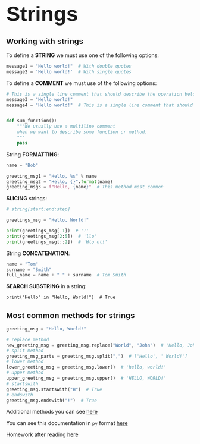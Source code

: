 # <span style="font-family:Helvetica; font-size:2em;">Strings</span>

## <span style="font-family:Helvetica; font-size:1em">Working with strings</span>


To define a **STRING** we must use one of the following options:
```python
message1 = "Hello world!"  # With double quotes
message2 = 'Hello world!'  # With single quotes
```
To define a **COMMENT** we must use of the following options:
```python
# This is a single line comment that should describe the operation below 
message3 = "Hello world!"
message4 = "Hello world!"  # This is a single line comment that should describe this variable


def sum_function():
    """We usually use a multiline comment 
    when we want to describe some function or method.
    """
    pass
```
String **FORMATTING**: 
```python
name = "Bob"

greeting_msg1 = "Hello, %s" % name
greeting_msg2 = "Hello, {}".format(name)
greeting_msg3 = f"Hello, {name}"  # This method most common 
```
**SLICING** strings:
```python
# string[start:end:step]

greetings_msg = "Hello, World!"

print(greetings_msg[-1])  # '!'
print(greetings_msg[2:5])  # 'llo'
print(greetings_msg[::2])  # 'Hlo ol!'
```
String **CONCATENATION**:
```python
name = "Tom"
surname = "Smith"
full_name = name + " " + surname  # Tom Smith
```
**SEARCH SUBSTRING** in a string:
```pycon
print("Hello" in "Hello, World!")  # True
```

## <span style="font-family:Helvetica; font-size:1em">Most common methods for strings</span>
```python
greeting_msg = "Hello, World!"

# replace method 
new_greeting_msg = greeting_msg.replace("World", "John")  # 'Hello, John!'
# split method
greeting_msg_parts = greeting_msg.split(",")  # ['Hello', ' World!']
# lower method
lower_greeting_msg = greeting_msg.lower()  # 'hello, world!'
# upper method
upper_greeting_msg = greeting_msg.upper()  # 'HELLO, WORLD!'
# startswith
greeting_msg.startswith("H")  # True
# endswith
greeting_msg.endswith("!")  # True
```
Additional methods you can see [here](https://www.w3schools.com/python/python_ref_string.asp)

You can see this documentation in <code>py</code> format [here](https://github.com/philip136/pythonCourseForBeginners/blob/development/strings/string_lesson.py)

Homework after reading [here](https://github.com/philip136/pythonCourseForBeginners/blob/development/strings/HOMEWORK.md)



